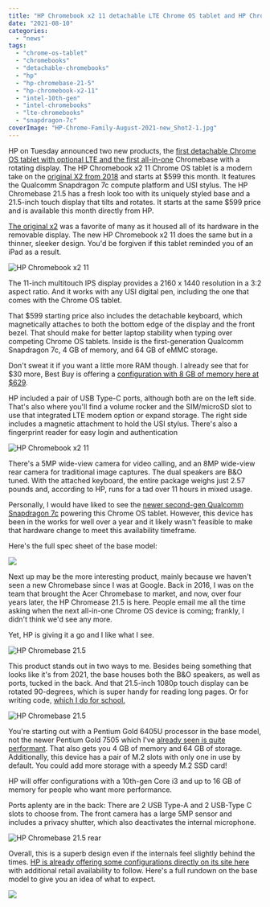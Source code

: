 ```yaml
---
title: "HP Chromebook x2 11 detachable LTE Chrome OS tablet and HP Chromebase 21.5 debut"
date: "2021-08-10"
categories: 
  - "news"
tags: 
  - "chrome-os-tablet"
  - "chromebooks"
  - "detachable-chromebooks"
  - "hp"
  - "hp-chromebase-21-5"
  - "hp-chromebook-x2-11"
  - "intel-10th-gen"
  - "intel-chromebooks"
  - "lte-chromebooks"
  - "snapdragon-7c"
coverImage: "HP-Chrome-Family-August-2021-new_Shot2-1.jpg"
---
```


HP on Tuesday announced two new products, the [first detachable Chrome OS tablet with optional LTE and the first all-in-one](https://press.hp.com/us/en/press-releases/2021/hp-delivers-ultimate-chrome-os-experiences.html) Chromebase with a rotating display. The HP Chromebook x2 11 Chrome OS tablet is a modern take on the [original X2 from 2018](https://www.aboutchromebooks.com/news/hp-chromebook-x2-uk-price-availability/) and starts at $599 this month. It features the Qualcomm Snapdragon 7c compute platform and USI stylus. The HP Chromebase 21.5 has a fresh look too with its uniquely styled base and a 21.5-inch touch display that tilts and rotates. It starts at the same $599 price and is available this month directly from HP.

[The original x2](https://www.aboutchromebooks.com/news/hp-chromebook-x2-arrives-as-the-first-detachable-chromebook-tablet/) was a favorite of many as it housed all of its hardware in the removable display. The new HP Chromebook x2 11 does the same but in a thinner, sleeker design. You'd be forgiven if this tablet reminded you of an iPad as a result.

![HP Chromebook x2 11](images/HP-Chromebook-x2-right-1024x634.jpg)

The 11-inch multitouch IPS display provides a 2160 x 1440 resolution in a 3:2 aspect ratio. And it works with any USI digital pen, including the one that comes with the Chrome OS tablet.

That $599 starting price also includes the detachable keyboard, which magnetically attaches to both the bottom edge of the display and the front bezel. That should make for better laptop stability when typing over competing Chrome OS tablets. Inside is the first-generation Qualcomm Snapdragon 7c, 4 GB of memory, and 64 GB of eMMC storage.

Don't sweat it if you want a little more RAM though. I already see that for $30 more, Best Buy is offering a [configuration with 8 GB of memory here at $629](https://www.bestbuy.com/site/hp-11-touch-screen-chromebook-qualcomm-snapdragon-8gb-memory-64gb-emmc-natural-silver-shade-gray/6471017.p?skuId=6471017).

HP included a pair of USB Type-C ports, although both are on the left side. That's also where you'll find a volume rocker and the SIM/microSD slot to use that integrated LTE modem option or expand storage. The right side includes a magnetic attachment to hold the USI stylus. There's also a fingerprint reader for easy login and authentication

![HP Chromebook x2 11](images/HP-Chromebook-x2-left-1024x655.jpg)

There's a 5MP wide-view camera for video calling, and an 8MP wide-view rear camera for traditional image captures. The dual speakers are B&O tuned. With the attached keyboard, the entire package weighs just 2.57 pounds and, according to HP, runs for a tad over 11 hours in mixed usage.

Personally, I would have liked to see the [newer second-gen Qualcomm Snapdragon 7c](https://www.aboutchromebooks.com/news/chromebooks-with-qualcomms-snapdragon-7c-gen-2-to-eke-out-more-performance/) powering this Chrome OS tablet. However, this device has been in the works for well over a year and it likely wasn't feasible to make that hardware change to meet this availability timeframe.

Here's the full spec sheet of the base model:

![](images/HP-Chromebook-x2-specs-1024x851.jpg)

Next up may be the more interesting product, mainly because we haven't seen a new Chromebase since I was at Google. Back in 2016, I was on the team that brought the Acer Chromebase to market, and now, over four years later, the HP Chromease 21.5 is here. People email me all the time asking when the next all-in-one Chrome OS device is coming; frankly, I didn't think we'd see any more.

Yet, HP is giving it a go and I like what I see.

![HP Chromebase 21.5](images/HP-Chromebase-AiO_FrontLeft_MK_Landscape_Hero-1-1024x870.jpg)

This product stands out in two ways to me. Besides being something that looks like it's from 2021, the base houses both the B&O speakers, as well as ports, tucked in the back. And that 21.5-inch 1080p touch display can be rotated 90-degrees, which is super handy for reading long pages. Or for writing code, [which I do for school.](https://www.aboutchromebooks.com/news/linux-on-chromebooks-just-might-get-me-through-a-masters-in-computer-science/)

![HP Chromebase 21.5](images/HP-Chromebase-AiO_FrontRight_MK_Portrait-1024x871.jpg)

You're starting out with a Pentium Gold 6405U processor in the base model, not the newer Pentium Gold 7505 which I've [already seen is quite performant](https://www.aboutchromebooks.com/news/hands-on-lenovo-ideapad-5i-chromebook-first-impressions/). That also gets you 4 GB of memory and 64 GB of storage. Additionally, this device has a pair of M.2 slots with only one in use by default. You could add more storage with a speedy M.2 SSD card!

HP will offer configurations with a 10th-gen Core i3 and up to 16 GB of memory for people who want more performance.

Ports aplenty are in the back: There are 2 USB Type-A and 2 USB-Type C slots to choose from. The front camera has a large 5MP sensor and includes a privacy shutter, which also deactivates the internal microphone.

![HP Chromebase 21.5 rear](images/HP-Chromebase-AiO_RearFace_Landscape-1.jpg)

Overall, this is a superb design even if the internals feel slightly behind the times. [HP is already offering some configurations directly on its site here](https://www.hp.com/us-en/shop/pdp/hp-chromebase-all-in-one-22-aa0050t-2z1z3av-1) with additional retail availability to follow. Here's a full rundown on the base model to give you an idea of what to expect.

![](images/HP-Chromebase-21.5.jpg)
